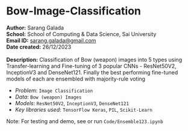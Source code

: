 # Bow-Image-Classification

**Author:** Sarang Galada<br>
**School:** School of Computing & Data Science, Sai University<br>
**Email ID:** sarang.galada@gmail.com<br>
**Date created:** 26/12/2023<br><br>
**Description:** Classification of Bow (weapon) images into 5 types using Transfer-learning and Fine-tuning of 3 popular CNNs - ResNet50V2, InceptionV3 and DenseNet121. Finally the best performing fine-tuned models of each are ensembled with majority-rule voting

*   *Problem*: `Image Classification`
*   *Data*: `Bow (weapon) Images`
*   *Models*: `ResNet50V2`, `InceptionV3`, `DenseNet121`
*   *Key libraries used*: `TensorFlow Keras`, `PIL`, `Scikit-Learn`

Note: For testing and demo, see or run `Code/Ensemble123.ipynb`
